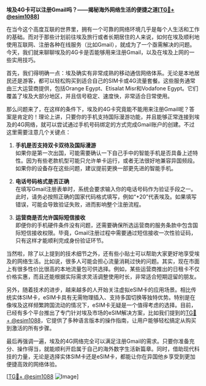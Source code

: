 **埃及4G卡可以注册Gmail吗？——揭秘海外网络生活的便捷之道[[TG💪+ @esim1088](https://t.me/s/esim1088)]**

在当今这个高度互联的世界里，拥有一个可靠的网络环境几乎是每个人生活和工作的基础。而对于那些计划前往埃及旅行或者长期居住的人来说，如何在埃及顺利地使用互联网、注册各种在线服务（比如Gmail），就成为了一个亟需解决的问题。今天，我们就来聊聊埃及的4G卡是否能够用来注册Gmail，以及在埃及上网的一些实用技巧。

首先，我们得明确一点：埃及确实有非常成熟的移动通信网络体系。无论是本地居民还是游客，都可以轻松购买到适合自己的SIM卡或4G流量套餐。这些服务通常由三大运营商提供，包括Orange Egypt、Etisalat Misr和Vodafone Egypt。它们覆盖了埃及大部分地区，并且信号稳定、速度快，非常适合日常使用。

那么问题来了，在这样的条件下，埃及的4G卡究竟能不能用来注册Gmail呢？答案是肯定的！理论上讲，只要你的手机支持国际漫游功能，并且能够正常连接到埃及的4G网络，就可以尝试通过手机号码绑定的方式完成Gmail账户的创建。不过这里需要注意几个关键点：

1. **手机是否支持双卡双待及国际漫游**  
   如果你是第一次出国，可能需要确认一下自己手中的智能手机是否具备上述特性。因为有些老款机型可能只允许单卡运行，或者无法很好地兼容异国频段。如果你的设备存在这些问题，建议提前更换一部更先进的智能手机。

2. **电话号码格式是否正确**  
   在填写Gmail注册表单时，系统会要求输入你的电话号码作为验证手段之一。此时，请务必按照正确的国家代码格式填写，例如“+20”代表埃及。如果填写错误，可能会导致验证失败，进而影响整个注册流程。

3. **运营商是否允许国际短信接收**  
   即便你的手机硬件条件没有问题，还需要确保所选运营商的服务条款中包含国际短信接收权限。毕竟，Gmail注册过程中需要通过短信接收一次性验证码，只有这样才能顺利完成身份验证环节。

当然啦，除了以上提到的技术细节之外，还有些小贴士可以帮助大家更好地享受埃及的网络生活。比如说，很多人可能会担心流量消耗过快的问题。其实，现在市面上有很多性价比很高的本地流量包可供选择。例如，某些运营商推出的日租卡不仅价格实惠，而且还能根据实际需求灵活调整使用时长，非常适合短期逗留的朋友。

另外，随着技术的进步，越来越多的人开始关注虚拟eSIM卡的应用场景。相比传统实体SIM卡，eSIM卡具有无需物理插入、支持多国切换等独特优势。特别是在像埃及这样频繁跨国流动的情况下，eSIM卡无疑是一个值得考虑的选择。目前，已经有多个平台推出了专门针对埃及市场的eSIM解决方案，比如我们提到的[TG💪+ @esim1088](https://t.me/s/esim1088)，它提供了多种语言版本的操作指南，让用户能够轻松搞定从购买到激活的所有步骤。

最后再强调一遍，埃及的4G网络完全可以满足注册Gmail的需求。只要你准备充分、操作得当，就能顺利开启属于自己的海外数字生活新篇章。同时，借助现代科技的力量，无论是选择实体SIM卡还是eSIM卡，都能让你在异国他乡享受到更加便捷高效的网络体验。

[[TG💪+ @esim1088](https://t.me/s/esim1088) ![Image](https://i.postimg.cc/4NQfJmqS/Snipaste-2025-05-13-00-14-12.png)]
